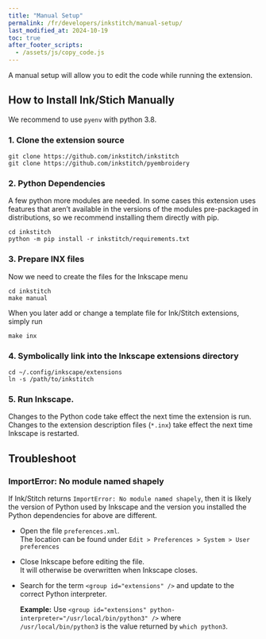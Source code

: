 ```yaml
---
title: "Manual Setup"
permalink: /fr/developers/inkstitch/manual-setup/
last_modified_at: 2024-10-19
toc: true
after_footer_scripts:
  - /assets/js/copy_code.js
---
```

A manual setup will allow you to edit the code while running the extension.

## How to Install Ink/Stich Manually

We recommend to use `pyenv` with python 3.8.

### 1. Clone the extension source

```
git clone https://github.com/inkstitch/inkstitch
git clone https://github.com/inkstitch/pyembroidery
```

### 2. Python Dependencies

A few python more modules are needed.
In some cases this extension uses features that aren’t available in the versions of the modules pre-packaged in distributions, so we recommend installing them directly with pip.

```
cd inkstitch
python -m pip install -r inkstitch/requirements.txt
```

### 3. Prepare INX files

Now we need to create the files for the Inkscape menu

```
cd inkstitch
make manual
```

When you later add or change a template file for Ink/Stitch extensions, simply run

```
make inx
```

### 4. Symbolically link into the Inkscape extensions directory

```
cd ~/.config/inkscape/extensions
ln -s /path/to/inkstitch
```

### 5. Run Inkscape.

Changes to the Python code take effect the next time the extension is run. Changes to the extension description files (`*.inx`) take effect the next time Inkscape is restarted.

## Troubleshoot

### ImportError: No module named shapely

If Ink/Stitch returns `ImportError: No module named shapely`, then it is likely the version of Python used by Inkscape and the version you installed the Python dependencies for above are different.

* Open the file `preferences.xml`.<br>
  The location can be found under `Edit > Preferences > System > User preferences`
* Close Inkscape before editing the file.<br>
  It will otherwise be overwritten when Inkscape closes.
* Search for the term `<group id="extensions" />` and update to the correct Python interpreter.

  **Example:** Use `<group id="extensions" python-interpreter="/usr/local/bin/python3" />` where `/usr/local/bin/python3` is the value returned by `which python3`.

